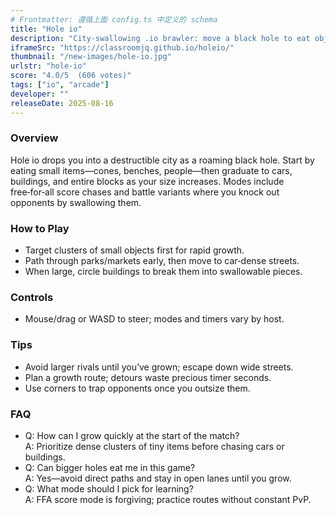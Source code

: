 ```yaml
---
# Frontmatter: 遵循上面 config.ts 中定义的 schema
title: "Hole io"
description: "City‑swallowing .io brawler: move a black hole to eat objects, grow larger, and outscore or eliminate rivals on the map." 
iframeSrc: "https://classroomjq.github.io/holeio/"
thumbnail: "/new-images/hole-io.jpg"
urlstr: "hole-io"
score: "4.0/5  (606 votes)"
tags: ["io", "arcade"]
developer: ""
releaseDate: 2025-08-16
---
```




### Overview
Hole io drops you into a destructible city as a roaming black hole. Start by eating small items—cones, benches, people—then graduate to cars, buildings, and entire blocks as your size increases. Modes include free‑for‑all score chases and battle variants where you knock out opponents by swallowing them.

### How to Play
- Target clusters of small objects first for rapid growth.
- Path through parks/markets early, then move to car‑dense streets.
- When large, circle buildings to break them into swallowable pieces.

### Controls
- Mouse/drag or WASD to steer; modes and timers vary by host.

### Tips
- Avoid larger rivals until you’ve grown; escape down wide streets.
- Plan a growth route; detours waste precious timer seconds.
- Use corners to trap opponents once you outsize them.

### FAQ
- Q: How can I grow quickly at the start of the match?  
  A: Prioritize dense clusters of tiny items before chasing cars or buildings.
- Q: Can bigger holes eat me in this game?  
  A: Yes—avoid direct paths and stay in open lanes until you grow.
- Q: What mode should I pick for learning?  
  A: FFA score mode is forgiving; practice routes without constant PvP.

